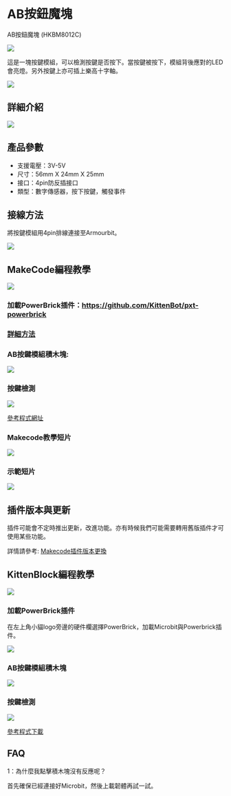 # AB按鈕魔塊

AB按鈕魔塊 (HKBM8012C)

![](./images/08_03.png)

這是一塊按鍵模組，可以檢測按鍵是否按下。當按鍵被按下，模組背後應對的LED會亮燈。另外按鍵上亦可插上樂高十字軸。

![](./images/IMG_2569.GIF)

## 詳細介紹

![](./images/08_01.png)

## 產品參數

- 支援電壓：3V-5V
- 尺寸：56mm X 24mm X 25mm
- 接口：4pin防反插接口
- 類型：數字傳感器，按下按鍵，觸發事件

## 接線方法

將按鍵模組用4pin排線連接至Armourbit。

![](./images/bumper_wire.png)

## MakeCode編程教學

![](./images/mcbanner.png)

### 加載PowerBrick插件：https://github.com/KittenBot/pxt-powerbrick

### [詳細方法](../../Makecode/powerBrickMC)

### AB按鍵模組積木塊:

![](./images/bumperblocks.png)

### 按鍵檢測

![](./images/bumper.png)

[參考程式網址](https://makecode.microbit.org/_9k42wKXeaP6j)

### Makecode教學短片

[![](./images/bumpertut.png)](https://youtu.be/BT1TUlmbMm8?t=370)

### 示範短片

[![](./images/bumper_video.png)](https://www.youtube.com/watch?v=7uAsih1e66M)

## 插件版本與更新

插件可能會不定時推出更新，改進功能。亦有時候我們可能需要轉用舊版插件才可使用某些功能。

詳情請參考: [Makecode插件版本更換](../../../Makecode/makecode_extensionUpdate)

## KittenBlock編程教學

![](./images/kbbanner.png)

### 加載PowerBrick插件

在左上角小貓logo旁邊的硬件欄選擇PowerBrick，加載Microbit與Powerbrick插件。

![](./kbimages/addextension.png)

### AB按鍵模組積木塊

![](./kbimages/kbbumpersblock.png)

### 按鍵檢測

![](./kbimages/kbbumpers.png)

[參考程式下載](https://bit.ly/PowerbrickM6_01sb3)

## FAQ

1：為什麼我點擊積木塊沒有反應呢？

首先確保已經連接好Microbit，然後上載韌體再試一試。